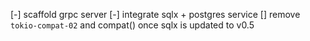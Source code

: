 [-] scaffold grpc server
[-] integrate sqlx + postgres service
[] remove `tokio-compat-02` and compat() once sqlx is updated to v0.5
